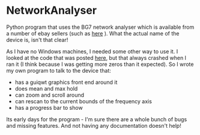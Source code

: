# NetworkAnalyser 

Python program that uses the BG7 network analyser which is available from a number of ebay sellers (such as
[here](http://www.ebay.co.uk/itm/35MHz-4-4GHz-USB-SMA-Source-Signal-Generator-Simple-Spectrum-Analyzer-35M-4-4G-/311103521591)
 ). What the actual name of the device is, isn't that clear! 

As I have no Windows machines, I needed some other way to use it. I
looked at the code that was posted
[here](https://github.com/DoYouKnow/BG7TBL_Reader), but that always
crashed when I ran it (I think because I was getting more zeros than
it expected).  So I wrote my own program to talk to the device that:


* has a guiqwt graphics front end around it
* does mean and max hold
* can zoom and scroll around
* can rescan to the current bounds of the frequency axis
* has a progress bar to show 

Its early days for the program - I'm sure there are a whole bunch of
bugs and missing features. And not having any documentation doesn't
help!


